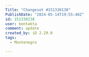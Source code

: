 ```yaml
---
Title: "Changeset #151330138"
PublishDate: "2024-05-14T19:55:48Z"
id: 151330138
user: kentakta
comment: update
created_by: iD 2.29.0
tags:
  - Montenegro

---
```

